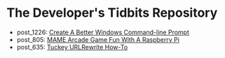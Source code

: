 The Developer's Tidbits Repository
==========

* post_1226: [Create A Better Windows Command-line Prompt](http://devtidbits.com/2014/05/21/create-a-better-windows-command-line-prompt/)
* post_805: [MAME Arcade Game Fun With A Raspberry Pi](http://devtidbits.com/2012/11/26/mame-arcade-game-fun-with-a-raspberry-pi/)
* post_635: [Tuckey URLRewrite How-To](http://devtidbits.com/2011/11/28/tuckey-urlrewrite-how-to/)